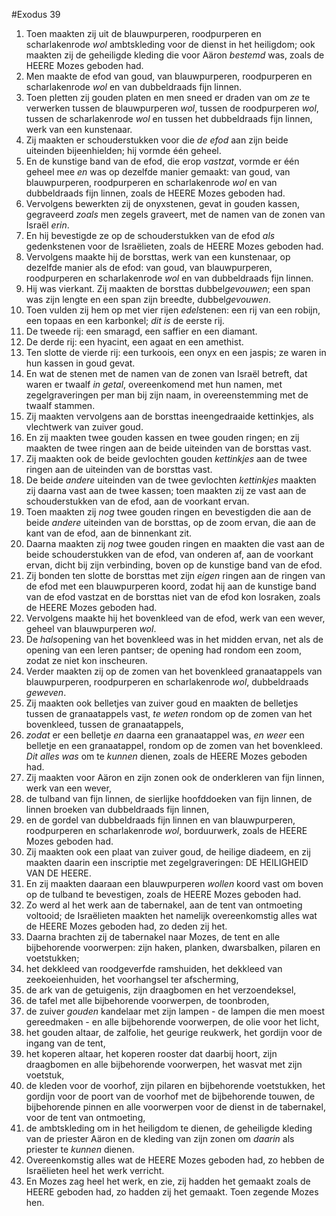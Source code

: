 #Exodus 39
1. Toen maakten zij uit de blauwpurperen, roodpurperen en scharlakenrode *wol* ambtskleding voor de dienst in het heiligdom; ook maakten zij de geheiligde kleding die voor Aäron *bestemd* was, zoals de HEERE Mozes geboden had.
2. Men maakte de efod van goud, van blauwpurperen, roodpurperen en scharlakenrode *wol* en van dubbeldraads fijn linnen.
3. Toen pletten zij gouden platen en men sneed er draden van om *ze* te verwerken tussen de blauwpurperen *wol*, tussen de roodpurperen *wol*, tussen de scharlakenrode *wol* en tussen het dubbeldraads fijn linnen, werk van een kunstenaar.
4. Zij maakten er schouderstukken voor die *de efod* aan zijn beide uiteinden bijeenhielden; hij vormde één geheel.
5. En de kunstige band van de efod, die erop *vastzat*, vormde er één geheel mee *en* was op dezelfde manier gemaakt: van goud, van blauwpurperen, roodpurperen en scharlakenrode *wol* en van dubbeldraads fijn linnen, zoals de HEERE Mozes geboden had.
6. Vervolgens bewerkten zij de onyxstenen, gevat in gouden kassen, gegraveerd *zoals* men zegels graveert, met de namen van de zonen van Israël *erin*.
7. En hij bevestigde ze op de schouderstukken van de efod *als* gedenkstenen voor de Israëlieten, zoals de HEERE Mozes geboden had.
8. Vervolgens maakte hij de borsttas, werk van een kunstenaar, op dezelfde manier als de efod: van goud, van blauwpurperen, roodpurperen en scharlakenrode *wol* en van dubbeldraads fijn linnen.
9. Hij was vierkant. Zij maakten de borsttas dubbel*gevouwen*; een span was zijn lengte en een span zijn breedte, dubbel*gevouwen*.
10. Toen vulden zij hem op met vier rijen *edel*stenen: een rij van een robijn, een topaas en een karbonkel; *dit is* de eerste rij.
11. De tweede rij: een smaragd, een saffier en een diamant.
12. De derde rij: een hyacint, een agaat en een amethist.
13. Ten slotte de vierde rij: een turkoois, een onyx en een jaspis; ze waren in hun kassen in goud gevat.
14. En wat de stenen met de namen van de zonen van Israël betreft, dat waren er twaalf *in getal*, overeenkomend met hun namen, met zegelgraveringen per man bij zijn naam, in overeenstemming met de twaalf stammen.
15. Zij maakten vervolgens aan de borsttas ineengedraaide kettinkjes, als vlechtwerk van zuiver goud.
16. En zij maakten twee gouden kassen en twee gouden ringen; en zij maakten de twee ringen aan de beide uiteinden van de borsttas vast.
17. Zij maakten ook de beide gevlochten gouden *kettinkjes* aan de twee ringen aan de uiteinden van de borsttas vast.
18. De beide *andere* uiteinden van de twee gevlochten *kettinkjes* maakten zij daarna vast aan de twee kassen; toen maakten zij ze vast aan de schouderstukken van de efod, aan de voorkant ervan.
19. Toen maakten zij *nog* twee gouden ringen en bevestigden die aan de beide *andere* uiteinden van de borsttas, op de zoom ervan, die aan de kant van de efod, aan de binnenkant zit.
20. Daarna maakten zij *nog* twee gouden ringen en maakten die vast aan de beide schouderstukken van de efod, van onderen af, aan de voorkant ervan, dicht bij zijn verbinding, boven op de kunstige band van de efod.
21. Zij bonden ten slotte de borsttas met zijn *eigen* ringen aan de ringen van de efod met een blauwpurperen koord, zodat hij aan de kunstige band van de efod vastzat en de borsttas niet van de efod kon losraken, zoals de HEERE Mozes geboden had.
22. Vervolgens maakte hij het bovenkleed van de efod, werk van een wever, geheel van blauwpurperen *wol*.
23. De *hals*opening van het bovenkleed was in het midden ervan, net als de opening van een leren pantser; de opening had rondom een zoom, zodat ze niet kon inscheuren.
24. Verder maakten zij op de zomen van het bovenkleed granaatappels van blauwpurperen, roodpurperen en scharlakenrode *wol*, dubbeldraads *geweven*.
25. Zij maakten ook belletjes van zuiver goud en maakten de belletjes tussen de granaatappels vast, *te weten* rondom op de zomen van het bovenkleed, tussen de granaatappels,
26. *zodat* er een belletje *en* daarna een granaatappel was, *en weer* een belletje en een granaatappel, rondom op de zomen van het bovenkleed. *Dit alles was* om te *kunnen* dienen, zoals de HEERE Mozes geboden had.
27. Zij maakten voor Aäron en zijn zonen ook de onderkleren van fijn linnen, werk van een wever,
28. de tulband van fijn linnen, de sierlijke hoofddoeken van fijn linnen, de linnen broeken van dubbeldraads fijn linnen,
29. en de gordel van dubbeldraads fijn linnen en van blauwpurperen, roodpurperen en scharlakenrode *wol*, borduurwerk, zoals de HEERE Mozes geboden had.
30. Zij maakten ook een plaat van zuiver goud, de heilige diadeem, en zij maakten daarin een inscriptie met zegelgraveringen: DE HEILIGHEID VAN DE HEERE.
31. En zij maakten daaraan een blauwpurperen *wollen* koord vast om boven op de tulband te bevestigen, zoals de HEERE Mozes geboden had.
32. Zo werd al het werk aan de tabernakel, aan de tent van ontmoeting voltooid; de Israëlieten maakten het namelijk overeenkomstig alles wat de HEERE Mozes geboden had, zo deden zij het.
33. Daarna brachten zij de tabernakel naar Mozes, de tent en alle bijbehorende voorwerpen: zijn haken, planken, dwarsbalken, pilaren en voetstukken;
34. het dekkleed van roodgeverfde ramshuiden, het dekkleed van zeekoeienhuiden, het voorhangsel ter afscherming,
35. de ark van de getuigenis, zijn draagbomen en het verzoendeksel,
36. de tafel met alle bijbehorende voorwerpen, de toonbroden,
37. de zuiver *gouden* kandelaar met zijn lampen - de lampen die men moest gereedmaken - en alle bijbehorende voorwerpen, de olie voor het licht,
38. het gouden altaar, de zalfolie, het geurige reukwerk, het gordijn voor de ingang van de tent,
39. het koperen altaar, het koperen rooster dat daarbij hoort, zijn draagbomen en alle bijbehorende voorwerpen, het wasvat met zijn voetstuk,
40. de kleden voor de voorhof, zijn pilaren en bijbehorende voetstukken, het gordijn voor de poort van de voorhof met de bijbehorende touwen, de bijbehorende pinnen en alle voorwerpen voor de dienst in de tabernakel, voor de tent van ontmoeting,
41. de ambtskleding om in het heiligdom te dienen, de geheiligde kleding van de priester Aäron en de kleding van zijn zonen om *daarin* als priester te *kunnen* dienen.
42. Overeenkomstig alles wat de HEERE Mozes geboden had, zo hebben de Israëlieten heel het werk verricht.
43. En Mozes zag heel het werk, en zie, zij hadden het gemaakt zoals de HEERE geboden had, zo hadden zij het gemaakt. Toen zegende Mozes hen.
